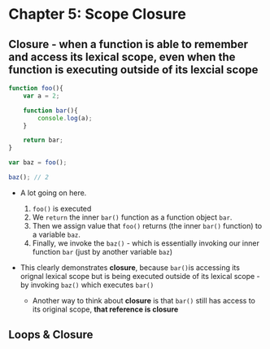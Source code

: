# Chapter 5: Scope Closure

## **Closure** - when a function is able to remember and access its lexical scope, even when the function is executing outside of its lexcial scope

```javascript
function foo(){
    var a = 2;

    function bar(){
        console.log(a);
    }

    return bar;
}

var baz = foo();

baz(); // 2
```

* A lot going on here. 
  1. `foo()` is executed
  1. We `return` the inner `bar()` function as a function object `bar`.
  1. Then we assign value that `foo()` returns (the inner `bar()` function) to a variable `baz`. 
  1. Finally, we invoke the `baz()` - which is essentially invoking our inner function `bar` (just by another variable `baz`)

* This clearly demonstrates **closure**, because `bar()`is accessing its orignal lexical scope but is being executed outside of its lexical scope - by invoking `baz()` which executes `bar()`
  * Another way to think about **closure** is that `bar()` still has access to its original scope, **that reference is closure**

## Loops & Closure

